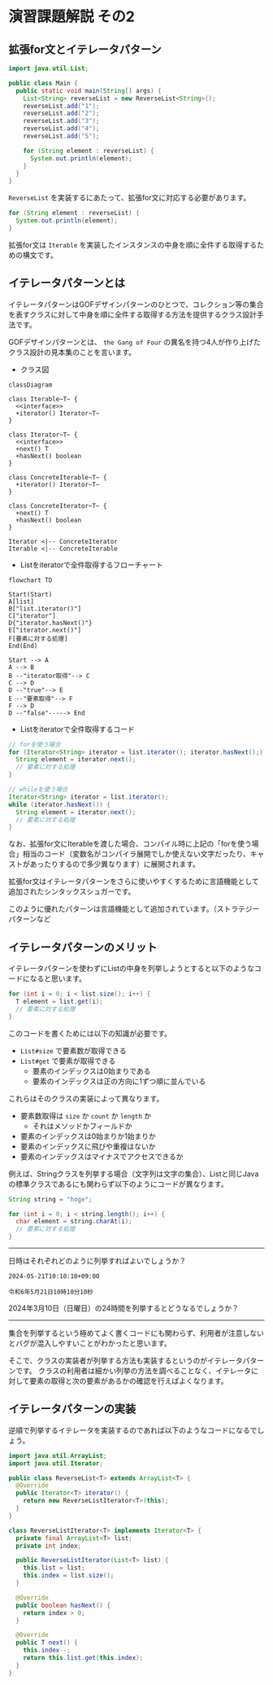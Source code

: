 # 演習課題解説 その2

## 拡張for文とイテレータパターン

```Java
import java.util.List;

public class Main {
  public static void main(String[] args) {
    List<String> reverseList = new ReverseList<String>();
    reverseList.add("1");
    reverseList.add("2");
    reverseList.add("3");
    reverseList.add("4");
    reverseList.add("5");

    for (String element : reverseList) {
      System.out.println(element);
    }
  }
}
```

`ReverseList` を実装するにあたって、拡張for文に対応する必要があります。

```Java
for (String element : reverseList) {
  System.out.println(element);
}
```

拡張for文は `Iterable` を実装したインスタンスの中身を順に全件する取得するための構文です。

## イテレータパターンとは

イテレータパターンはGOFデザインパターンのひとつで、コレクション等の集合を表すクラスに対して中身を順に全件する取得する方法を提供するクラス設計手法です。

GOFデザインパターンとは、 `the Gang of Four` の異名を持つ4人が作り上げたクラス設計の見本集のことを言います。

- クラス図

```mermaid
classDiagram

class Iterable~T~ {
  <<interface>>
  +iterator() Iterator~T~
}

class Iterator~T~ {
  <<interface>>
  +next() T
  +hasNext() boolean
}

class ConcreteIterable~T~ {
  +iterator() Iterator~T~
}

class ConcreteIterator~T~ {
  +next() T
  +hasNext() boolean
}

Iterator <|-- ConcreteIterator
Iterable <|-- ConcreteIterable
```

- Listをiteratorで全件取得するフローチャート

```mermaid
flowchart TD

Start(Start)
A[list]
B["list.iterator()"]
C["iterator"]
D{"iterator.hasNext()"}
E["iterator.next()"]
F[要素に対する処理]
End(End)

Start --> A
A --> B
B --"iterator取得"--> C
C --> D
D --"true"--> E
E --"要素取得"--> F
F --> D
D --"false"-----> End
```

* Listをiteratorで全件取得するコード

```Java
// forを使う場合
for (Iterator<String> iterator = list.iterator(); iterator.hasNext();) {
  String element = iterator.next();
  // 要素に対する処理
}

// whileを使う場合
Iterator<String> iterator = list.iterator();
while (iterator.hasNext()) {
  String element = iterator.next();
  // 要素に対する処理
}
```

なお、拡張for文にIterableを渡した場合、コンパイル時に上記の「forを使う場合」相当のコード（変数名がコンパイラ展開でしか使えない文字だったり、キャストがあったりするので多少異なります）に展開されます。

拡張for文はイテレータパターンをさらに使いやすくするために言語機能として追加されたシンタックスシュガーです。

このように優れたパターンは言語機能として追加されています。（ストラテジーパターンなど

## イテレータパターンのメリット

イテレータパターンを使わずにListの中身を列挙しようとすると以下のようなコードになると思います。

```Java
for (int i = 0; i < list.size(); i++) {
  T element = list.get(i);
  // 要素に対する処理
}
```

このコードを書くためには以下の知識が必要です。

- `List#size` で要素数が取得できる
- `List#get` で要素が取得できる
  - 要素のインデックスは0始まりである
  - 要素のインデックスは正の方向に1ずつ順に並んでいる

これらはそのクラスの実装によって異なります。

- 要素数取得は `size` か `count` か `length` か
  - それはメソッドかフィールドか
- 要素のインデックスは0始まりか1始まりか
- 要素のインデックスに飛びや重複はないか
- 要素のインデックスはマイナスでアクセスできるか

例えば、Stringクラスを列挙する場合（文字列は文字の集合）、Listと同じJavaの標準クラスであるにも関わらず以下のようにコードが異なります。

```Java
String string = "hoge";

for (int i = 0; i < string.length(); i++) {
  char element = string.charAt(i);
  // 要素に対する処理
}
```

---

日時はそれぞれどのように列挙すればよいでしょうか？

`2024-05-21T10:10:10+09:00`

`令和6年5月21日10時10分10秒`

2024年3月10日（日曜日）の24時間を列挙するとどうなるでしょうか？

---

集合を列挙するという極めてよく書くコードにも関わらず、利用者が注意しないとバグが混入しやすいことがわかったと思います。

そこで、クラスの実装者が列挙する方法も実装するというのがイテレータパターンです。
クラスの利用者は細かい列挙の方法を調べることなく、イテレータに対して要素の取得と次の要素があるかの確認を行えばよくなります。

## イテレータパターンの実装

逆順で列挙するイテレータを実装するのであれば以下のようなコードになるでしょう。

```Java
import java.util.ArrayList;
import java.util.Iterator;

public class ReverseList<T> extends ArrayList<T> {
  @Override
  public Iterator<T> iterator() {
    return new ReverseListIterator<T>(this);
  }
}

class ReverseListIterator<T> implements Iterator<T> {
  private final ArrayList<T> list;
  private int index;

  public ReverseListIterator(List<T> list) {
    this.list = list;
    this.index = list.size();
  }

  @Override
  public boolean hasNext() {
    return index > 0;
  }

  @Override
  public T next() {
    this.index--;
    return this.list.get(this.index);
  }
}
```
